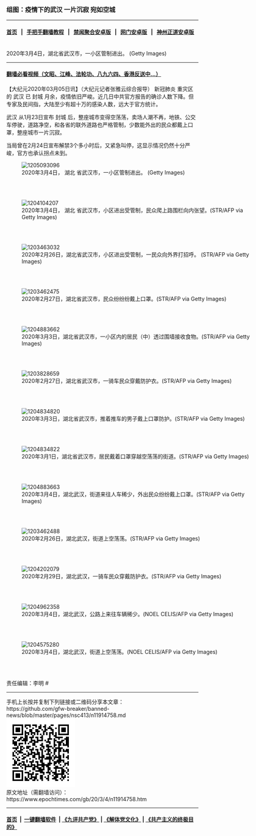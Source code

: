 ### 组图：疫情下的武汉 一片沉寂 宛如空城
------------------------

#### [首页](https://github.com/gfw-breaker/banned-news/blob/master/README.md) &nbsp;&nbsp;|&nbsp;&nbsp; [手把手翻墙教程](https://github.com/gfw-breaker/guides/wiki) &nbsp;&nbsp;|&nbsp;&nbsp; [禁闻聚合安卓版](https://github.com/gfw-breaker/bn-android) &nbsp;&nbsp;|&nbsp;&nbsp; [网门安卓版](https://github.com/oGate2/oGate) &nbsp;&nbsp;|&nbsp;&nbsp; [神州正道安卓版](https://github.com/SzzdOgate/update) 



<div><img alt="" class="aligncenter wp-post-image" src="https://i.epochtimes.com/assets/uploads/2020/03/2003041900011528-600x400.jpg"/>
<div class="red16 caption">
 2020年3月4日，湖北省武汉市，一小区管制进出。 (Getty Images)
</div>
</div><hr/>

#### [翻墙必看视频（文昭、江峰、法轮功、八九六四、香港反送中...）](https://github.com/gfw-breaker/banned-news/blob/master/pages/link3.md)

<div><p>
 【大纪元2020年03月05日讯】（大纪元记者张雅云综合报导）
 <ok href="https://www.epochtimes.com/gb/tag/%E6%96%B0%E5%86%A0%E8%82%BA%E7%82%8E.html">
  新冠肺炎
 </ok>
 重灾区的
 <ok href="https://www.epochtimes.com/gb/tag/%E6%AD%A6%E6%B1%89.html">
  武汉
 </ok>
 已
 <ok href="https://www.epochtimes.com/gb/tag/%E5%B0%81%E5%9F%8E.html">
  封城
 </ok>
 月余，疫情依旧严峻。近几日中共官方报告的确诊人数下降。但专家及民间指，大陆至少有超十万的感染人数，远大于官方统计。
</p>
<p>
 <ok href="https://www.epochtimes.com/gb/tag/%E6%AD%A6%E6%B1%89.html">
  武汉
 </ok>
 从1月23日宣布
 <ok href="https://www.epochtimes.com/gb/tag/%E5%B0%81%E5%9F%8E.html">
  封城
 </ok>
 后，整座城市变得空荡荡，卖场人潮不再，地铁、公交车停驶，道路净空，和各省的联外道路也严格管制，少数能外出的民众都戴上口罩，整座城市一片沉寂。
</p>
<p>
 当局曾在2月24日宣布解禁3个多小时后，又紧急叫停，这显示情况仍然十分严峻，官方也承认拐点未到。
</p>
<figure class="wp-caption aligncenter" id="attachment_11915973" style="width: 600px">
 <ok href="http://i.epochtimes.com/assets/uploads/2020/03/2003041859561528.jpg">
  <img alt="1205093096" class="size-large wp-image-11915973" src="http://i.epochtimes.com/assets/uploads/2020/03/2003041859561528-600x400.jpg" title="1205093096"/>
 </ok>
 <br/><figcaption class="wp-caption-text">
  2020年3月4日，
  <ok href="https://www.epochtimes.com/gb/tag/%E6%B9%96%E5%8C%97.html">
   湖北
  </ok>
  省武汉市，一小区管制进出。 (Getty Images)
 </figcaption><br/>
</figure><br/>
<figure class="wp-caption aligncenter" id="attachment_11915972" style="width: 600px">
 <ok href="http://i.epochtimes.com/assets/uploads/2020/03/2003042059311528.jpg">
  <img alt="1204104207" class="size-large wp-image-11915972" src="http://i.epochtimes.com/assets/uploads/2020/03/2003042059311528-600x401.jpg" title="1204104207"/>
 </ok>
 <br/><figcaption class="wp-caption-text">
  2020年3月4日，
  <ok href="https://www.epochtimes.com/gb/tag/%E6%B9%96%E5%8C%97.html">
   湖北
  </ok>
  省武汉市，小区进出受管制，民众爬上路围栏向内张望。(STR/AFP via Getty Images)
 </figcaption><br/>
</figure><br/>
<figure class="wp-caption aligncenter" id="attachment_11915971" style="width: 600px">
 <ok href="http://i.epochtimes.com/assets/uploads/2020/03/2003042059261528.jpg">
  <img alt="1203463032" class="size-large wp-image-11915971" src="http://i.epochtimes.com/assets/uploads/2020/03/2003042059261528-600x399.jpg" title="1203463032"/>
 </ok>
 <br/><figcaption class="wp-caption-text">
  2020年2月26日，湖北省武汉市，小区进出受管制，一民众向外界打招呼。 (STR/AFP via Getty Images)
 </figcaption><br/>
</figure><br/>
<figure class="wp-caption aligncenter" id="attachment_11915985" style="width: 600px">
 <ok href="http://i.epochtimes.com/assets/uploads/2020/03/2003041045271528.jpg">
  <img alt="1203462475" class="size-large wp-image-11915985" src="http://i.epochtimes.com/assets/uploads/2020/03/2003041045271528-600x399.jpg" title="1203462475"/>
 </ok>
 <br/><figcaption class="wp-caption-text">
  2020年2月27日，湖北省武汉市，民众纷纷纷戴上口罩。(STR/AFP via Getty Images)
 </figcaption><br/>
</figure><br/>
<figure class="wp-caption aligncenter" id="attachment_11914860" style="width: 600px">
 <ok href="http://i.epochtimes.com/assets/uploads/2020/03/2003040842401758.jpg">
  <img alt="1204883662" class="size-large wp-image-11914860" src="http://i.epochtimes.com/assets/uploads/2020/03/2003040842401758-600x400.jpg" title="1204883662"/>
 </ok>
 <br/><figcaption class="wp-caption-text">
  2020年3月3日，湖北省武汉市，一小区内的居民（中）透过围墙接收食物。(STR/AFP via Getty Images)
 </figcaption><br/>
</figure><br/>
<figure class="wp-caption aligncenter" id="attachment_11915984" style="width: 600px">
 <ok href="http://i.epochtimes.com/assets/uploads/2020/03/2003041045331528.jpg">
  <img alt="1203828659" class="size-large wp-image-11915984" src="http://i.epochtimes.com/assets/uploads/2020/03/2003041045331528-600x400.jpg" title="1203828659"/>
 </ok>
 <br/><figcaption class="wp-caption-text">
  2020年2月27日，湖北省武汉市，一骑车民众穿戴防护衣。(STR/AFP via Getty Images)
 </figcaption><br/>
</figure><br/>
<figure class="wp-caption aligncenter" id="attachment_11914868" style="width: 600px">
 <ok href="http://i.epochtimes.com/assets/uploads/2020/03/2003040842151758.jpg">
  <img alt="1204834820" class="size-large wp-image-11914868" src="http://i.epochtimes.com/assets/uploads/2020/03/2003040842151758-600x400.jpg" title="1204834820"/>
 </ok>
 <br/><figcaption class="wp-caption-text">
  2020年3月3日，湖北省武汉市，推着推车的男子戴上口罩防护。(STR/AFP via Getty Images)
 </figcaption><br/>
</figure><br/>
<figure class="wp-caption aligncenter" style="width: 600px">
 <ok href="http://i.epochtimes.com/assets/uploads/2020/03/2003040842191758.jpg">
  <img alt="1204834822" class="size-large wp-image-11914870" src="http://i.epochtimes.com/assets/uploads/2020/03/2003040842191758-600x400.jpg" title="1204834822"/>
 </ok>
 <br/><figcaption class="wp-caption-text">
  2020年3月1日，湖北省武汉市，居民戴着口罩穿越空荡荡的街道。(STR/AFP via Getty Images)
 </figcaption><br/>
</figure><br/>
<figure class="wp-caption aligncenter" id="attachment_11915979" style="width: 600px">
 <ok href="http://i.epochtimes.com/assets/uploads/2020/03/2003041046041528.jpg">
  <img alt="1204883663" class="size-large wp-image-11915979" src="http://i.epochtimes.com/assets/uploads/2020/03/2003041046041528-600x400.jpg" title="1204883663"/>
 </ok>
 <br/><figcaption class="wp-caption-text">
  2020年3月4日，湖北武汉，街道来往人车稀少，外出民众纷纷戴上口罩。(STR/AFP via Getty Images)
 </figcaption><br/>
</figure><br/>
<figure class="wp-caption aligncenter" id="attachment_11915969" style="width: 600px">
 <ok href="http://i.epochtimes.com/assets/uploads/2020/03/2003042059211528.jpg">
  <img alt="1203462488" class="size-large wp-image-11915969" src="http://i.epochtimes.com/assets/uploads/2020/03/2003042059211528-600x400.jpg" title="1203462488"/>
 </ok>
 <br/><figcaption class="wp-caption-text">
  2020年2月26日，湖北武汉，街道上空荡荡。(STR/AFP via Getty Images)
 </figcaption><br/>
</figure><br/>
<figure class="wp-caption aligncenter" id="attachment_11915975" style="width: 600px">
 <ok href="http://i.epochtimes.com/assets/uploads/2020/03/2003041859321528.jpg">
  <img alt="1204202079" class="size-large wp-image-11915975" src="http://i.epochtimes.com/assets/uploads/2020/03/2003041859321528-600x399.jpg" title="1204202079"/>
 </ok>
 <br/><figcaption class="wp-caption-text">
  2020年2月29日，湖北武汉，一骑车民众穿戴防护衣。(STR/AFP via Getty Images)
 </figcaption><br/>
</figure><br/>
<figure class="wp-caption aligncenter" id="attachment_11915977" style="width: 600px">
 <ok href="http://i.epochtimes.com/assets/uploads/2020/03/2003041859501528.jpg">
  <img alt="1204962358" class="size-large wp-image-11915977" src="http://i.epochtimes.com/assets/uploads/2020/03/2003041859501528-600x397.jpg" title="1204962358"/>
 </ok>
 <br/><figcaption class="wp-caption-text">
  2020年3月4日，湖北武汉，公路上来往车辆稀少。(NOEL CELIS/AFP via Getty Images)
 </figcaption><br/>
</figure><br/>
<figure class="wp-caption aligncenter" id="attachment_11915981" style="width: 600px">
 <ok href="http://i.epochtimes.com/assets/uploads/2020/03/2003041045581528.jpg">
  <img alt="1204575280" class="size-large wp-image-11915981" src="http://i.epochtimes.com/assets/uploads/2020/03/2003041045581528-600x392.jpg" title="1204575280"/>
 </ok>
 <br/><figcaption class="wp-caption-text">
  2020年3月4日，湖北武汉，街道上空荡荡。(NOEL CELIS/AFP via Getty Images)
 </figcaption><br/>
</figure><br/>
<p>
 责任编辑：李明 #
</p>
</div>
<hr/>
手机上长按并复制下列链接或二维码分享本文章：<br/>
https://github.com/gfw-breaker/banned-news/blob/master/pages/nsc413/n11914758.md <br/>
<a href='https://github.com/gfw-breaker/banned-news/blob/master/pages/nsc413/n11914758.md'><img src='https://github.com/gfw-breaker/banned-news/blob/master/pages/nsc413/n11914758.md.png'/></a> <br/>
原文地址（需翻墙访问）：https://www.epochtimes.com/gb/20/3/4/n11914758.htm


------------------------
#### [首页](https://github.com/gfw-breaker/banned-news/blob/master/README.md) &nbsp;|&nbsp; [一键翻墙软件](https://github.com/gfw-breaker/nogfw/blob/master/README.md) &nbsp;| [《九评共产党》](https://github.com/gfw-breaker/9ping.md/blob/master/README.md#九评之一评共产党是什么) | [《解体党文化》](https://github.com/gfw-breaker/jtdwh.md/blob/master/README.md) | [《共产主义的终极目的》](https://github.com/gfw-breaker/gczydzjmd.md/blob/master/README.md)


<img src='http://gfw-breaker.win/banned-news/pages/nsc413/n11914758.md' width='0px' height='0px'/>